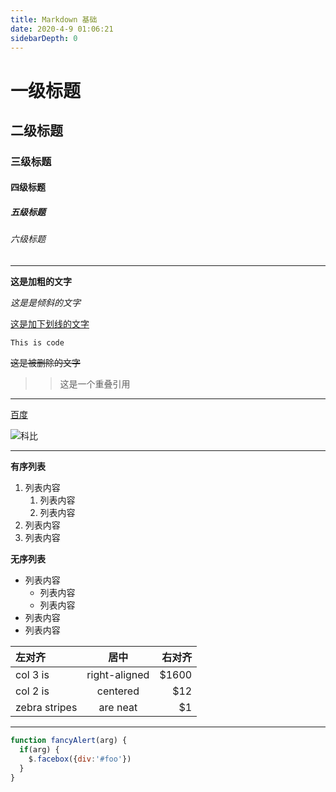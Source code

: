 ```yaml
---
title: Markdown 基础
date: 2020-4-9 01:06:21
sidebarDepth: 0
---
```


# 一级标题

## 二级标题

### 三级标题

#### 四级标题

##### 五级标题

###### 六级标题

-----

**这是加粗的文字**

*这是是倾斜的文字*

<u>这是加下划线的文字</u>

`This is code`

~~这是被删除的文字~~

> > 这是一个重叠引用

-----

[百度](https://baidu.com)

![科比](http://p.vczyh.com/blog/IMG_1099(20200128-153109).JPG)

-----

**有序列表**

1. 列表内容
   1. 列表内容
   2. 列表内容
2. 列表内容
3. 列表内容

**无序列表**

- 列表内容
  - 列表内容
  - 列表内容
- 列表内容
- 列表内容

| 左对齐        |     居中      | 右对齐 |
| :------------ | :-----------: | -----: |
| col 3 is      | right-aligned |  $1600 |
| col 2 is      |   centered    |    $12 |
| zebra stripes |   are neat    |     $1 |

-----

```javascript
function fancyAlert(arg) {
  if(arg) {
    $.facebox({div:'#foo'})
  }
}
```
